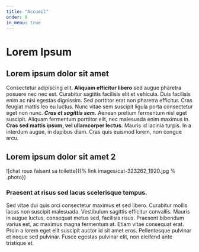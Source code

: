 ```yaml
---
title: "Accueil"
order: 0
in_menu: true
---
```

# Lorem Ipsum

## Lorem ipsum dolor sit amet

Consectetur adipiscing elit. **Aliquam efficitur libero** sed augue pharetra posuere nec nec est. Curabitur sagittis facilisis elit et vehicula. Duis facilisis enim ac nisi egestas dignissim. Sed porttitor erat non pharetra efficitur. Cras feugiat mattis leo eu luctus. Nunc vitae sem suscipit ligula porta consectetur eget non nunc. **_Cras et sagittis sem._** Aenean pretium fermentum nisl eget suscipit. Aliquam fermentum porttitor elit, nec malesuada enim maximus in. **Cras sed mattis ipsum, vel ullamcorper lectus.** Mauris id lacinia turpis. In a interdum augue, in dapibus diam. Cras quis euismod lorem, non congue arcu. 

## Lorem ipsum dolor sit amet 2

![chat roux faisant sa toilette]({% link images/cat-323262_1920.jpg % .photo})

### Praesent at risus sed lacus scelerisque tempus. 

Sed vitae dui quis orci consectetur maximus et sed libero. Curabitur mollis lacus non suscipit malesuada. Vestibulum sagittis efficitur convallis. Mauris in augue luctus, consequat metus sed, facilisis risus. Praesent bibendum varius est, ac maximus magna fermentum at. Etiam vitae consequat erat. Proin a lorem eget elit suscipit auctor id sit amet eros. Pellentesque pulvinar et neque sed pulvinar. Fusce egestas pulvinar elit, non eleifend ante tristique et. 